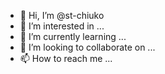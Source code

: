 - 👋 Hi, I’m @st-chiuko
- 👀 I’m interested in ...
- 🌱 I’m currently learning ...
- 💞️ I’m looking to collaborate on ...
- 📫 How to reach me ...

<!---
st-chiuko/st-chiuko is a ✨ special ✨ repository because its `README.md` (this file) appears on your GitHub profile.
You can click the Preview link to take a look at your changes.
--->
